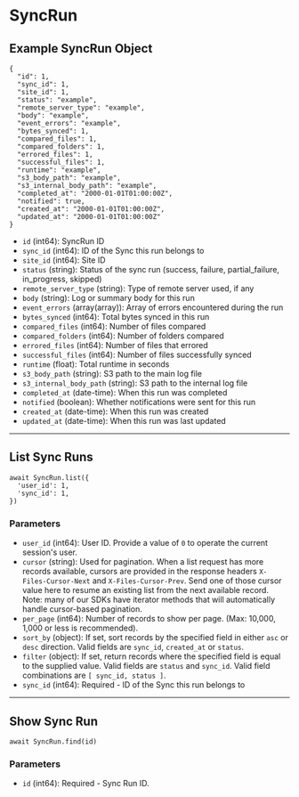 # SyncRun

## Example SyncRun Object

```
{
  "id": 1,
  "sync_id": 1,
  "site_id": 1,
  "status": "example",
  "remote_server_type": "example",
  "body": "example",
  "event_errors": "example",
  "bytes_synced": 1,
  "compared_files": 1,
  "compared_folders": 1,
  "errored_files": 1,
  "successful_files": 1,
  "runtime": "example",
  "s3_body_path": "example",
  "s3_internal_body_path": "example",
  "completed_at": "2000-01-01T01:00:00Z",
  "notified": true,
  "created_at": "2000-01-01T01:00:00Z",
  "updated_at": "2000-01-01T01:00:00Z"
}
```

* `id` (int64): SyncRun ID
* `sync_id` (int64): ID of the Sync this run belongs to
* `site_id` (int64): Site ID
* `status` (string): Status of the sync run (success, failure, partial_failure, in_progress, skipped)
* `remote_server_type` (string): Type of remote server used, if any
* `body` (string): Log or summary body for this run
* `event_errors` (array(array)): Array of errors encountered during the run
* `bytes_synced` (int64): Total bytes synced in this run
* `compared_files` (int64): Number of files compared
* `compared_folders` (int64): Number of folders compared
* `errored_files` (int64): Number of files that errored
* `successful_files` (int64): Number of files successfully synced
* `runtime` (float): Total runtime in seconds
* `s3_body_path` (string): S3 path to the main log file
* `s3_internal_body_path` (string): S3 path to the internal log file
* `completed_at` (date-time): When this run was completed
* `notified` (boolean): Whether notifications were sent for this run
* `created_at` (date-time): When this run was created
* `updated_at` (date-time): When this run was last updated

---

## List Sync Runs

```
await SyncRun.list({
  'user_id': 1,
  'sync_id': 1,
})
```


### Parameters

* `user_id` (int64): User ID.  Provide a value of `0` to operate the current session's user.
* `cursor` (string): Used for pagination.  When a list request has more records available, cursors are provided in the response headers `X-Files-Cursor-Next` and `X-Files-Cursor-Prev`.  Send one of those cursor value here to resume an existing list from the next available record.  Note: many of our SDKs have iterator methods that will automatically handle cursor-based pagination.
* `per_page` (int64): Number of records to show per page.  (Max: 10,000, 1,000 or less is recommended).
* `sort_by` (object): If set, sort records by the specified field in either `asc` or `desc` direction. Valid fields are `sync_id`, `created_at` or `status`.
* `filter` (object): If set, return records where the specified field is equal to the supplied value. Valid fields are `status` and `sync_id`. Valid field combinations are `[ sync_id, status ]`.
* `sync_id` (int64): Required - ID of the Sync this run belongs to

---

## Show Sync Run

```
await SyncRun.find(id)
```


### Parameters

* `id` (int64): Required - Sync Run ID.
